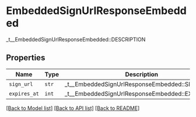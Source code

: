 # EmbeddedSignUrlResponseEmbedded

_t__EmbeddedSignUrlResponseEmbedded::DESCRIPTION

## Properties
Name | Type | Description | Notes
------------ | ------------- | ------------- | -------------
| `sign_url` | ```str``` |  _t__EmbeddedSignUrlResponseEmbedded::SIGN_URL  |  |
| `expires_at` | ```int``` |  _t__EmbeddedSignUrlResponseEmbedded::EXPIRES_AT  |  |

[[Back to Model list]](../README.md#documentation-for-models) [[Back to API list]](../README.md#documentation-for-api-endpoints) [[Back to README]](../README.md)



